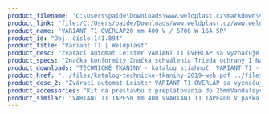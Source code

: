 ```yaml
---
product_filename: "C:\Users\paide\Downloads\www.weldplast.cz\markdown\variant-t146.md"
product_link: "file:/C:/Users/paide/Downloads/www.weldplast.cz/www.weldplast.cz/sk/variant-t146"
product_name: "VARIANT T1 OVERLAP20 mm 400 V / 5700 W 16A-5P"
product_id: "Obj. číslo:141.894"
product_title: "Variant T1 | Weldplast"
product_desc: "Zvárací automat Leister VARIANT T1 OVERLAP sa vyznačuje výnimočnou rýchlosťou až 18 m / min. Vďaka kompaktnému štíhlemu dizajnu je zvárané miesto zo všetkých strán dobre vidieť. Pri vyvíjaní tohto prístroja bol kladený dôraz na jednoduchú manipuláciu pri každodennom použití výsledkom sú početné zdokonalenie v tomto smere.Výnimočná max. Rýchlosť až 18 m / minZvárané miesto je dobre vidieť zo všetkých stránPevný a odolný prístroj vhodný pre profesionálne použitieZdvíhacie zariadenie umožňuje plynulé a presné umiestnenie prístrojaJednoduchá obsluha vďaka ovládaniu e-Drive"
product_specs: "Značka konformity Značka schválenia Trieda ochrany I NapätieV~400 PríkonW5700 Max. teplota°C620 Rýchlosťm/min15 - 18 Rozsah prietoku vzduchu%40 - 100 Úroveň hlučnosti LpAdB70 Rozmerymm500 x 400 x 195 Hmotnosťkg22 (bez kabelu 15 m) Druh certifikácieCCA Šírka zvarumm20"
product_downloads: "TECHNICKÉ TKANINY - katalog stiahnuť  VARIANT T1 - manuál SK stiahnuť  VARIANT T1 - manuál CZ stiahnuť  VARIANT T1 (overlap) - produktový list stiahnuť"
product_href: "../files/katalog-technicke-tkaniny-2019-web.pdf ../files/katalog-technicke-tkaniny-2019-web.pdf ../files/varimat-v2-manual-sk.pdf ../files/varimat-v2-manual-sk.pdf ../files/variant-t1-manual-cz.pdf ../files/variant-t1-manual-cz.pdf ../files/variant-t1-overlap-prod-list-cz.pdf ../files/variant-t1-overlap-prod-list-cz.pdf"
product_desc_2: "Zvárací automat Leister VARIANT T1 OVERLAP sa vyznačuje výnimočnou rýchlosťou až 18 m / min. Vďaka kompaktnému štíhlemu dizajnu je zvárané miesto zo všetkých strán dobre vidieť. Pri vyvíjaní tohto prístroja bol kladený dôraz na jednoduchú manipuláciu pri každodennom použití výsledkom sú početné zdokonalenie v tomto smere.Výnimočná max. Rýchlosť až 18 m / minZvárané miesto je dobre vidieť zo všetkých stránPevný a odolný prístroj vhodný pre profesionálne použitieZdvíhacie zariadenie umožňuje plynulé a presné umiestnenie prístrojaJednoduchá obsluha vďaka ovládaniu e-Drive"
product_accessories: "Kit na prestavbu z preplátovania do 25mmVandalsystém VARIANT T1 TAPE50 mm 400 VVARIANT T1 TAPE400 V páska 25mm Anti-vandalVARIANT T1 TAPE50 mm 230 VVARIANT T1 TAPE25 mm 230 V Anti-vandalVARIANT T1 OVERLAP20 mm 400 V / 5700 W 16A-5PVARIANT T1 OVERLAP40 mm 400 V / 5700 W 16A-5PVARIANT T1 OVERLAP20 mm 230 V / 3680 WVARIANT T1 OVERLAP40 mm 230 V / 3680 W"
product_similar: "VARIANT T1 TAPE50 mm 400 VVARIANT T1 TAPE400 V páska 25mm Anti-vandalVARIANT T1 TAPE50 mm 230 VVARIANT T1 TAPE25 mm 230 V Anti-vandalVARIANT T1 OVERLAP20 mm 400 V / 5700 W 16A-5PVARIANT T1 OVERLAP40 mm 400 V / 5700 W 16A-5PVARIANT T1 OVERLAP20 mm 230 V / 3680 WVARIANT T1 OVERLAP40 mm 230 V / 3680 W"
---
```

